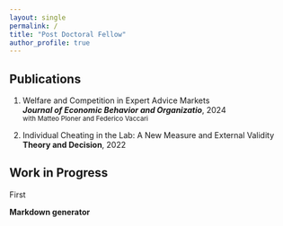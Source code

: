 ```yaml
---
layout: single
permalink: /
title: "Post Doctoral Fellow"
author_profile: true
---
```


## Publications
1. Welfare and Competition in Expert Advice Markets<br>
    ***Journal of Economic Behavior and Organizatio***, 2024<br>
    <sub>with Matteo Ploner and Federico Vaccari</sub>

2. Individual Cheating in the Lab: A New Measure and External Validity<br>
    **Theory and Decision**, 2022

## Work in Progress
First

**Markdown generator**
